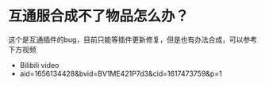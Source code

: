 # 互通服合成不了物品怎么办？
这个是互通插件的bug，目前只能等插件更新修复，但是也有办法合成，可以参考下方视频
- Bilibili video
- aid=1656134428&bvid=BV1ME421P7d3&cid=1617473759&p=1
